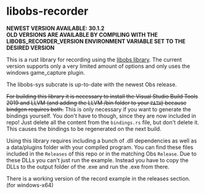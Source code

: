 # libobs-recorder

**NEWEST VERSION AVAILABLE: 30.1.2**  
**OLD VERSIONS ARE AVAILABLE BY COMPILING WITH THE LIBOBS_RECORDER_VERSION ENVIRONMENT VARIABLE SET TO THE DESIRED VERSION**

This is a rust library for recording using the [libobs library]("https://github.com/obsproject/obs-studio").
The current version supports only a very limited amount of options and only uses the windows game_capture plugin.

The libobs-sys subcrate is up-to-date with the newest Obs release.

~~For building this library it is necessary to install the Visual Studio Build Tools 2019 and LLVM (and adding the LLVM /bin folder to your `PATH`) because bindgen requires both.~~
This is only necessary if you want to generate the bindings yourself. You don't have to though, since they are now included in repo!
Just delete all the content from the `bindings.rs` file, but don't delete it. This causes the bindings to be regenerated on the next build.

Using this library requires including a bunch of .dll dependencies as well as a data/plugins folder with your compiled program.
You can find these files included in the `Releases` of this repo or in the matching Obs `Release`.
Due to these DLLs you can't just run the example. Instead you have to copy the DLLs to the output folder of the .exe and run the .exe from there.

There is a working version of the record example in the releases section. (for windows-x64)
